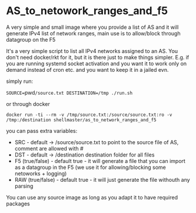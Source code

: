 # AS_to_netowork_ranges_and_f5
A very simple and small image where you provide a list of AS and it will generate IPv4 list of network ranges, main use is to allow/block through datagroup on the F5 

It's a very simple script to list all IPv4 networks assigned to an AS. You don't need docker/rkt for it, but it is there just to make things simpler. E.g. if you are running systemd socket activation and you want it to work only on demand instead of cron etc. and you want to keep it in a jailed evn.

simply run:

`SOURCE=`pwd`/source.txt DESTINATION=/tmp ./run.sh`

or through docker

`docker run -ti --rm -v /tmp/source.txt:/source/source.txt:ro -v /tmp:/destination shellmaster/as_to_network_ranges_and_f5`

you can pass extra variables:

- SRC - default -> /source/source.txt
to point to the source file of AS, comment are allowed with #
- DST - default -> /destination
destination folder for all files
- F5 (true/false) - default true - it will generate a file that you can import as a datagroup in the F5 (we use it for allowing/blocking some netoworks + logging)
- RAW (true/false) - default true - it will just generate the file withouth any parsing

You can use any source image as long as you adapt it to have required packages
